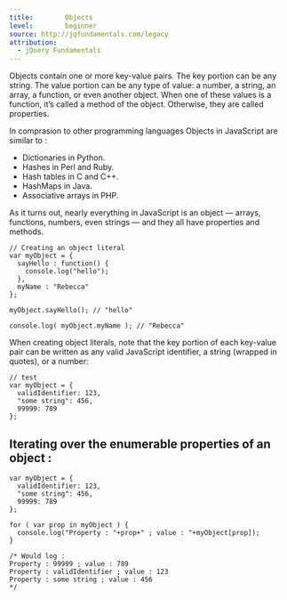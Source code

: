 ```yaml
---
title:        Objects
level:        beginner
source: http://jqfundamentals.com/legacy
attribution: 
  - jQuery Fundamentals
---
```

Objects contain one or more key-value pairs. The key portion can be any string. The value portion can be any type of value: a number, a string, an array, a function, or even another object.  When one of these values is a function, it’s called a method of the object. Otherwise, they are called properties.

In comprasion to other programming languages Objects in JavaScript are similar to :

* Dictionaries in Python.
* Hashes in Perl and Ruby.
* Hash tables in C and C++.
* HashMaps in Java.
* Associative arrays in PHP.

As it turns out, nearly everything in JavaScript is an object &#8212; arrays, functions, numbers, even strings &#8212; and they all have properties and methods.

```
// Creating an object literal
var myObject = {
  sayHello : function() {
    console.log("hello");
  },
  myName : "Rebecca"
};

myObject.sayHello(); // "hello"

console.log( myObject.myName ); // "Rebecca"
```

When creating object literals, note that the key portion of each key-value pair can be written as any valid JavaScript identifier, a string (wrapped in quotes), or a number:

```
// test
var myObject = {
  validIdentifier: 123,
  "some string": 456,
  99999: 789
};
```

## Iterating over the enumerable properties of an object :

```
var myObject = {
  validIdentifier: 123,
  "some string": 456,
  99999: 789
};

for ( var prop in myObject ) { 
  console.log("Property : "+prop+" ; value : "+myObject[prop]); 
}

/* Would log :
Property : 99999 ; value : 789
Property : validIdentifier ; value : 123
Property : some string ; value : 456
*/
```

